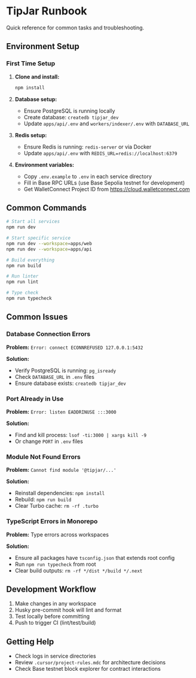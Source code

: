 # TipJar Runbook

Quick reference for common tasks and troubleshooting.

## Environment Setup

### First Time Setup

1. **Clone and install:**

   ```bash
   npm install
   ```

2. **Database setup:**
   - Ensure PostgreSQL is running locally
   - Create database: `createdb tipjar_dev`
   - Update `apps/api/.env` and `workers/indexer/.env` with `DATABASE_URL`

3. **Redis setup:**
   - Ensure Redis is running: `redis-server` or via Docker
   - Update `apps/api/.env` with `REDIS_URL=redis://localhost:6379`

4. **Environment variables:**
   - Copy `.env.example` to `.env` in each service directory
   - Fill in Base RPC URLs (use Base Sepolia testnet for development)
   - Get WalletConnect Project ID from https://cloud.walletconnect.com

## Common Commands

```bash
# Start all services
npm run dev

# Start specific service
npm run dev --workspace=apps/web
npm run dev --workspace=apps/api

# Build everything
npm run build

# Run linter
npm run lint

# Type check
npm run typecheck
```

## Common Issues

### Database Connection Errors

**Problem:** `Error: connect ECONNREFUSED 127.0.0.1:5432`

**Solution:**

- Verify PostgreSQL is running: `pg_isready`
- Check `DATABASE_URL` in `.env` files
- Ensure database exists: `createdb tipjar_dev`

### Port Already in Use

**Problem:** `Error: listen EADDRINUSE :::3000`

**Solution:**

- Find and kill process: `lsof -ti:3000 | xargs kill -9`
- Or change `PORT` in `.env` files

### Module Not Found Errors

**Problem:** `Cannot find module '@tipjar/...'`

**Solution:**

- Reinstall dependencies: `npm install`
- Rebuild: `npm run build`
- Clear Turbo cache: `rm -rf .turbo`

### TypeScript Errors in Monorepo

**Problem:** Type errors across workspaces

**Solution:**

- Ensure all packages have `tsconfig.json` that extends root config
- Run `npm run typecheck` from root
- Clear build outputs: `rm -rf */dist */build */.next`

## Development Workflow

1. Make changes in any workspace
2. Husky pre-commit hook will lint and format
3. Test locally before committing
4. Push to trigger CI (lint/test/build)

## Getting Help

- Check logs in service directories
- Review `.cursor/project-rules.mdc` for architecture decisions
- Check Base testnet block explorer for contract interactions
